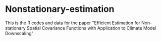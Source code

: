 # Nonstationary-estimation
This is the R codes and data for the paper "Efficient Estimation for Non-stationary Spatial Covariance Functions with Application to Climate Model Downscaling"
